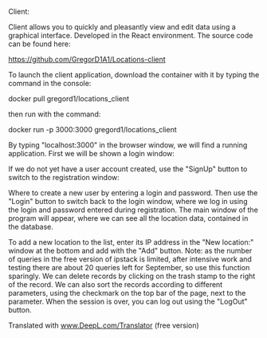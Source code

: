 Client:

Client allows you to quickly and pleasantly view and edit data using a graphical interface. Developed in the React environment. The source code can be found here:

https://github.com/GregorD1A1/Locations-client

To launch the client application, download the container with it by typing the command in the console:

docker pull gregord1/locations_client

then run with the command:

docker run -p 3000:3000 gregord1/locations_client

By typing "localhost:3000" in the browser window, we will find a running application. First we will be shown a login window: 



If we do not yet have a user account created, use the "SignUp" button to switch to the registration window:



Where to create a new user by entering a login and password. Then use the "Login" button to switch back to the login window, where we log in using the login and password entered during registration.
The main window of the program will appear, where we can see all the location data, contained in the database. 



To add a new location to the list, enter its IP address in the "New location:" window at the bottom and add with the "Add" button. Note: as the number of queries in the free version of ipstack is limited, after intensive work and testing there are about 20 queries left for September, so use this function sparingly.
We can delete records by clicking on the trash stamp to the right of the record. We can also sort the records according to different parameters, using the checkmark on the top bar of the page, next to the parameter. 
When the session is over, you can log out using the "LogOut" button.

Translated with www.DeepL.com/Translator (free version)
